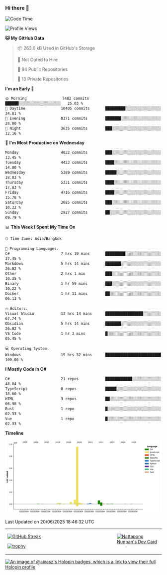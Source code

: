 ### Hi there 👋

<!--START_SECTION:waka-->
![Code Time](http://img.shields.io/badge/Code%20Time-2%2C354%20hrs%2028%20mins-blue)

![Profile Views](http://img.shields.io/badge/Profile%20Views-0-blue)

**🐱 My GitHub Data** 

> 📦 263.0 kB Used in GitHub's Storage 
 > 
> 🚫 Not Opted to Hire
 > 
> 📜 94 Public Repositories 
 > 
> 🔑 13 Private Repositories 
 > 
**I'm an Early 🐤** 

```text
🌞 Morning                7482 commits        ██████░░░░░░░░░░░░░░░░░░░   25.03 % 
🌆 Daytime                10405 commits       █████████░░░░░░░░░░░░░░░░   34.81 % 
🌃 Evening                8371 commits        ███████░░░░░░░░░░░░░░░░░░   28.00 % 
🌙 Night                  3635 commits        ███░░░░░░░░░░░░░░░░░░░░░░   12.16 % 
```
📅 **I'm Most Productive on Wednesday** 

```text
Monday                   4022 commits        ███░░░░░░░░░░░░░░░░░░░░░░   13.45 % 
Tuesday                  4423 commits        ████░░░░░░░░░░░░░░░░░░░░░   14.80 % 
Wednesday                5389 commits        █████░░░░░░░░░░░░░░░░░░░░   18.03 % 
Thursday                 5331 commits        ████░░░░░░░░░░░░░░░░░░░░░   17.83 % 
Friday                   4716 commits        ████░░░░░░░░░░░░░░░░░░░░░   15.78 % 
Saturday                 3085 commits        ███░░░░░░░░░░░░░░░░░░░░░░   10.32 % 
Sunday                   2927 commits        ██░░░░░░░░░░░░░░░░░░░░░░░   09.79 % 
```


📊 **This Week I Spent My Time On** 

```text
🕑︎ Time Zone: Asia/Bangkok

💬 Programming Languages: 
C#                       7 hrs 19 mins       █████████░░░░░░░░░░░░░░░░   37.45 % 
Markdown                 5 hrs 14 mins       ███████░░░░░░░░░░░░░░░░░░   26.82 % 
Other                    2 hrs 1 min         ███░░░░░░░░░░░░░░░░░░░░░░   10.35 % 
Binary                   1 hr 59 mins        ███░░░░░░░░░░░░░░░░░░░░░░   10.22 % 
Docker                   1 hr 11 mins        ██░░░░░░░░░░░░░░░░░░░░░░░   06.13 % 

🔥 Editors: 
Visual Studio            13 hrs 14 mins      █████████████████░░░░░░░░   67.74 % 
Obsidian                 5 hrs 14 mins       ███████░░░░░░░░░░░░░░░░░░   26.82 % 
VS Code                  1 hr 3 mins         █░░░░░░░░░░░░░░░░░░░░░░░░   05.45 % 

💻 Operating System: 
Windows                  19 hrs 32 mins      █████████████████████████   100.00 % 
```

**I Mostly Code in C#** 

```text
C#                       21 repos            ████████████░░░░░░░░░░░░░   48.84 % 
TypeScript               8 repos             █████░░░░░░░░░░░░░░░░░░░░   18.60 % 
HTML                     3 repos             ██░░░░░░░░░░░░░░░░░░░░░░░   06.98 % 
Rust                     1 repo              █░░░░░░░░░░░░░░░░░░░░░░░░   02.33 % 
Vue                      1 repo              █░░░░░░░░░░░░░░░░░░░░░░░░   02.33 % 
```



**Timeline**

![Lines of Code chart](https://raw.githubusercontent.com/aixasz/aixasz/main/assets/bar_graph.png)


 Last Updated on 20/06/2025 18:46:32 UTC
<!--END_SECTION:waka-->

<table>
<tr>
<td width="70%" valign="top">
 
 [![GitHub Streak](http://github-readme-streak-stats.herokuapp.com?user=aixasz&theme=github-dark&hide_border=true&date_format=%5BY%20%5DM%20j)](https://git.io/streak-stats)

 [![trophy](https://github-profile-trophy.vercel.app/?username=aixasz&theme=onedark)](https://github.com/ryo-ma/github-profile-trophy)
 </td>
<td width="30%" valign="top">
 
<a href="https://app.daily.dev/aixasz"><img src="https://api.daily.dev/devcards/403207936e6547c9a85ea449e9f3abe8.png?r=re8" alt="Nattapong Nunpan's Dev Card"/></a>

 </td>
</tr>
</table>

[![An image of @aixasz's Holopin badges, which is a link to view their full Holopin profile](https://holopin.me/aixasz)](https://holopin.io/@aixasz)
 
